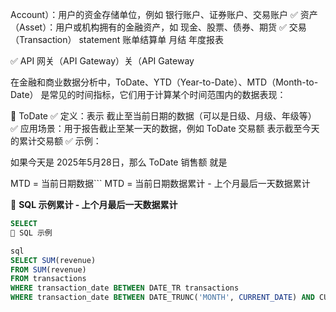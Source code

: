 
Account）：用户的资金存储单位，例如 银行账户、证券账户、交易账户 ✅ 资产（Asset）：用户或机构拥有的金融资产，如 现金、股票、债券、期货 ✅ 交易（Transaction）
statement  账单结算单  月结 年度报表

✅ API 网关（API Gateway）关（API Gateway

在金融和商业数据分析中，ToDate、YTD（Year-to-Date）、MTD（Month-to-Date） 是常见的时间指标，它们用于计算某个时间范围内的数据表现：

📌 ToDate
✅ 定义：表示 截止至当前日期的数据（可以是日级、月级、年级等） ✅ 应用场景：用于报告截止至某一天的数据，例如 ToDate 交易额 表示截至今天的累计交易额 ✅ 示例：

如果今天是 2025年5月28日，那么 ToDate 销售额 就是


MTD = 当前日期数据``` MTD = 当前日期数据累计 - 上个月最后一天数据累计

📌 **SQL 示例累计 - 上个月最后一天数据累计**
```sql
SELECT
📌 SQL 示例

sql
SELECT SUM(revenue) 
FROM SUM(revenue) 
FROM transactions 
WHERE transaction_date BETWEEN DATE_TR transactions 
WHERE transaction_date BETWEEN DATE_TRUNC('MONTH', CURRENT_DATE) AND CUR


